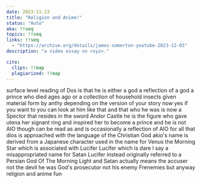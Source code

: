 ```yaml
---
date: 2023-11-23
title: "Religion and Anime!"
status: "Auto"
aka: !!seq
topics: !!seq
links: !!seq
  - "https://archive.org/details/james-somerton-youtube-2023-12-03"
description: "a video essay on <xyz>."

cite:
  clips: !!map
  plagiarized: !!map
---
```

surface level reading of Dos is that he is either a god a reflection of a god a
prince who died ages ago or a collection of household insects given material
form by anthy depending on the version of your story now yes if you want to you
can look at him like that and that who he was is now a Spector that resides in
the sword Andor Castle he is the figure who gave utena her signant ring and
inspired her to become a prince and he is not AIO though can be read as and is
occasionally a reflection of AIO for all that dios is approached with the
language of the Christian God akio's name is derived from a Japanese character
used in the name for Venus the Morning Star which is associated with Lucifer
Lucifer which is dare I say a misappropriated name for Satan Lucifer instead
originally referred to a Persian God Of The Morning Light and Satan actually
means the accuser not the devil he was God's prosecutor not his enemy Frenemies
but anyway religion and anime fun